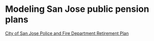 # Modeling San Jose public pension plans

[City of San Jose Police and Fire Department Retirement Plan](Results_SJ_v(0.7).nb.html)


